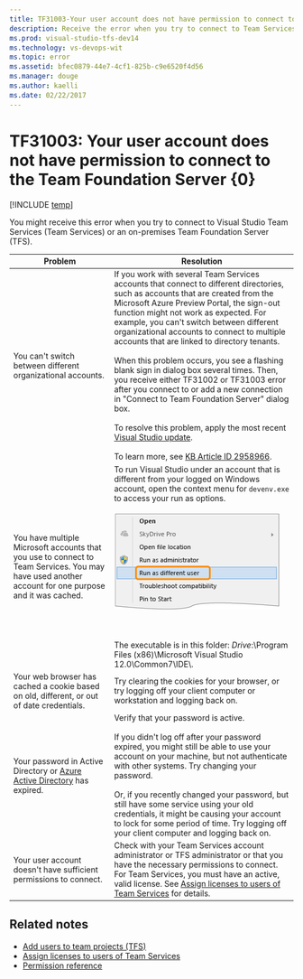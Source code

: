 ```yaml
---
title: TF31003-Your user account does not have permission to connect to TFS | Team Services & TFS
description: Receive the error when you try to connect to Team Services or Team Foundation Server (TFS).
ms.prod: visual-studio-tfs-dev14
ms.technology: vs-devops-wit
ms.topic: error
ms.assetid: bfec0879-44e7-4cf1-825b-c9e6520f4d56
ms.manager: douge
ms.author: kaelli
ms.date: 02/22/2017
---
```


# TF31003: Your user account does not have permission to connect to the Team Foundation Server {0}

[!INCLUDE [temp](../../_shared/dev15-version-header.md)]

You might receive this error when you try to connect to Visual Studio Team Services (Team Services) or an on-premises Team Foundation Server (TFS).  
  
|Problem|Resolution|  
|-------------|----------------|  
|You can't switch between different organizational accounts.|If you work with several Team Services accounts that connect to different directories, such as accounts that are created from the Microsoft Azure Preview Portal, the sign-out function might not work as expected. For example, you can't switch between different organizational accounts to connect to multiple accounts that are linked to directory tenants.<br /><br /> When this problem occurs, you see a flashing blank sign in dialog box several times. Then, you receive either TF31002 or TF31003 error after you connect to or add a new connection in "Connect to Team Foundation Server" dialog box.<br /><br /> To resolve this problem, apply the most recent [Visual Studio update](http://www.visualstudio.com/downloads).<br /><br /> To learn more, see [KB Article ID 2958966](http://support.microsoft.com/kb/2958966).|  
|You have multiple Microsoft accounts that you use to connect to Team Services. You may have used another account for one purpose and it was cached.|To run Visual Studio under an account that is different from your logged on Windows account, open the context menu for `devenv.exe` to access your run as options.<br /><br /> ![Context menu for Visual Studio devenv.exe](_img/alm_cnt_runas.png "ALM_CNT_RunAs")<br /><br /> <br /><br /> The executable is in this folder: *Drive*:\Program Files (x86)\Microsoft Visual Studio 12.0\Common7\IDE\\.|  
|Your web browser has cached a cookie based on old, different, or out of date credentials.|Try clearing the cookies for your browser, or try logging off your client computer or workstation and logging back on.|  
|Your password in Active Directory or [Azure Active Directory](http://azure.microsoft.com/services/active-directory) has expired.|Verify that your password is active.<br /><br /> If you didn't log off after your password expired, you might still be able to use your account on your machine, but not authenticate with other systems. Try changing your password.<br /><br /> Or, if you recently changed your password, but still have some service using your old credentials, it might be causing your account to lock for some period of time. Try logging off your client computer and logging back on.|  
|Your user account doesn't have sufficient permissions to connect.|Check with your Team Services account administrator or TFS administrator or that you have the necessary permissions to connect. For Team Services, you must have an active, valid license. See [Assign licenses to users of Team Services](../../../setup-admin/team-services/add-account-users-assign-access-levels-team-services.md) for details.|  
  
## Related notes 
- [Add users to team projects (TFS)](../../../setup-admin/add-users.md)   
- [Assign licenses to users of Team Services](../../../setup-admin/team-services/add-account-users-assign-access-levels-team-services.md)
- [Permission reference](../../../setup-admin/permissions.md)
